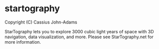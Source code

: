 # startography
Copyright (C) Cassius John-Adams

StarTography lets you to explore 3000 cubic light years of space with 3D navigation, data visualization, and more. Please see StarTography.net for more information.
